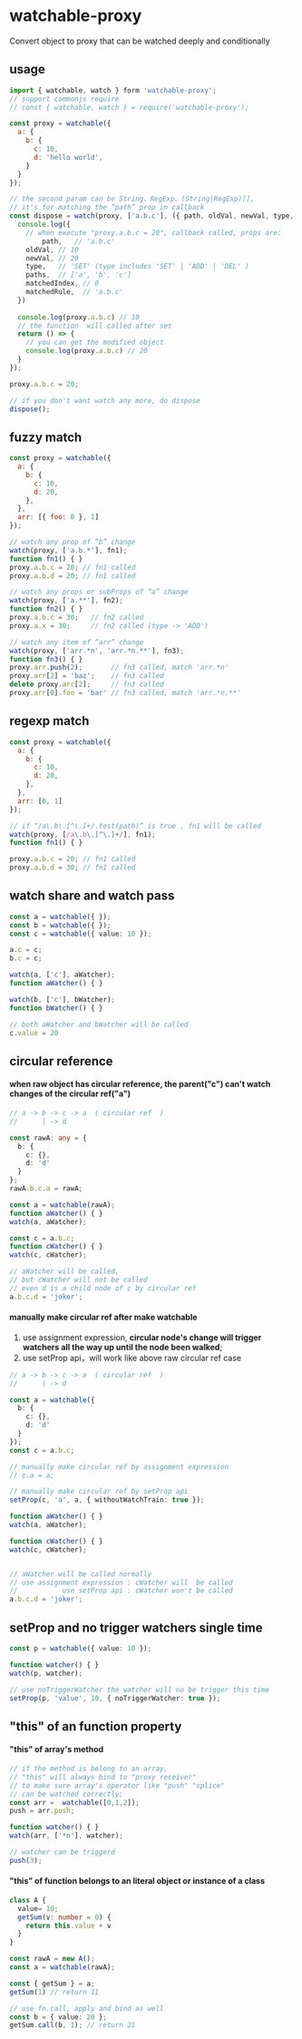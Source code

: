 # watchable-proxy
Convert object to proxy that can be watched deeply and conditionally<br/>

## usage

```javascript
import { watchable, watch } form 'watchable-proxy';
// support commonjs require
// const { watchable, watch } = require('watchable-proxy');

const proxy = watchable({
  a: {
    b: {
      c: 10,
      d: 'hello world',
    }
  }
});

// the second param can be String、RegExp、(String|RegExp)[], 
// it's for matching the “path” prop in callback
const dispose = watch(proxy, ['a.b.c'], ({ path, oldVal, newVal, type, paths }) => {
  console.log({
    // when execute "proxy.a.b.c = 20", callback called, props are:
 		path,   // 'a.b.c'
    oldVal, // 10
    newVal, // 20
    type,   // 'SET' (type includes 'SET' | 'ADD' | 'DEL' )
    paths,  // ['a', 'b', 'c']
    matchedIndex, // 0
    matchedRule,  // 'a.b.c'
  })
  
  console.log(proxy.a.b.c) // 10
  // the function  will called after set
  return () => {
    // you can get the modified object
    console.log(proxy.a.b.c) // 20
  }
});

proxy.a.b.c = 20;

// if you don't want watch any more, do dispose
dispose();
```

## fuzzy match

```js
const proxy = watchable({
  a: {
    b: {
      c: 10,
      d: 20,
    },
  },
  arr: [{ foo: 0 }, 1]
});

// watch any prop of “b” change
watch(proxy, ['a.b.*'], fn1);
function fn1() { }
proxy.a.b.c = 20; // fn1 called
proxy.a.b.d = 20; // fn1 called

// watch any props or subProps of “a” change
watch(proxy, ['a.**'], fn2);
function fn2() { }
proxy.a.b.c = 30;   // fn2 called
proxy.a.x = 30;     // fn2 called (type -> 'ADD')

// watch any item of “arr” change
watch(proxy, ['arr.*n', 'arr.*n.**'], fn3);
function fn3() { }
proxy.arr.push(2);       // fn3 called, match 'arr.*n'
proxy.arr[2] = 'baz';    // fn3 called
delete proxy.arr[2];     // fn3 called
proxy.arr[0].foo = 'bar' // fn3 called, match 'arr.*n.**'
```

## regexp match

```js
const proxy = watchable({
  a: {
    b: {
      c: 10,
      d: 20,
    },
  },
  arr: [0, 1]
});

// if “/a\.b\.[^\.]+/.test(path)” is true , fn1 will be called
watch(proxy, [/a\.b\.[^\.]+/], fn1);
function fn1() { }

proxy.a.b.c = 20; // fn1 called
proxy.a.b.d = 30; // fn1 called
```

## watch share and watch pass

```typescript
const a = watchable({ });
const b = watchable({ });
const c = watchable({ value: 10 });

a.c = c;
b.c = c;

watch(a, ['c'], aWatcher);
function aWatcher() { }

watch(b, ['c'], bWatcher);
function bWatcher() { }

// both aWatcher and bWatcher will be called
c.value = 20
```

## circular reference

#### when raw object has circular reference, the parent("c") can't watch changes of the circular ref("a")

```typescript
// a -> b -> c -> a  ( circular ref  )
//      | -> d

const rawA: any = {
  b: {
    c: {},
    d: 'd'
  }
};
rawA.b.c.a = rawA;

const a = watchable(rawA);
function aWatcher() { }
watch(a, aWatcher);

const c = a.b.c;
function cWatcher() { }
watch(c, cWatcher);

// aWatcher will be called, 
// but cWatcher will not be called 
// even d is a child node of c by circular ref
a.b.c.d = 'joker';
```

#### manually make circular ref after make watchable

1. use assignment expression, **circular node's change will trigger watchers all the way up until the node been walked**;
2. use setProp api，will work like above raw circular ref case

```typescript
// a -> b -> c -> a  ( circular ref  )
//      | -> d

const a = watchable({
  b: {
    c: {},
    d: 'd'
  }
});
const c = a.b.c;

// manually make circular ref by assignment expression
// c.a = a;

// manually make circular ref by setProp api
setProp(c, 'a', a, { withoutWatchTrain: true });

function aWatcher() { }
watch(a, aWatcher);

function cWatcher() { }
watch(c, cWatcher);


// aWatcher will be called normally
// use assignment expression : cWatcher will  be called
//           use setProp api : cWatcher won't be called
a.b.c.d = 'joker';
```

## setProp and no trigger watchers single time

```typescript
const p = watchable({ value: 10 });

function watcher() { }
watch(p, watcher);

// use noTriggerWatcher the watcher will no be trigger this time
setProp(p, 'value', 10, { noTriggerWatcher: true });
```

## "this" of an function property

#### "this" of array's method

```typescript
// if the method is belong to an array,
// "this" will always bind to "proxy receiver" 
// to make sure array's operator like "push" "splice"
// can be watched correctly;
const arr =  watchable([0,1,2]);
push = arr.push;

function watcher() { }
watch(arr, ['*n'], watcher);

// watcher can be triggerd
push(3);
```

#### "this" of function belongs to an literal object or instance of a class

```typescript
class A {
  value= 10;
  getSum(v: number = 0) {
    return this.value + v
  }
}

const rawA = new A();
const a = watchable(rawA);

const { getSum } = a;
getSum(1) // return 11

// use fn.call, apply and bind as well
const b = { value: 20 };
getSum.call(b, 1); // return 21
```
